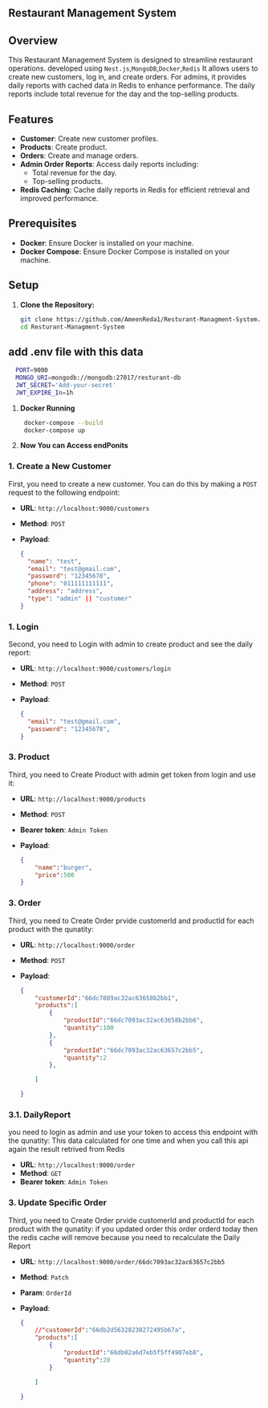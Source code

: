 ## Restaurant Management System

## Overview

This Restaurant Management System is designed to streamline restaurant operations. developed using `Nest.js`,`MongoDB`,`Docker`,`Redis` It allows users to create new customers, log in, and create orders. For admins, it provides daily reports with cached data in Redis to enhance performance. The daily reports include total revenue for the day and the top-selling products.

## Features

- **Customer**: Create new customer profiles.
- **Products**: Create product.
- **Orders**: Create and manage orders.
- **Admin Order Reports**: Access daily reports including:
  - Total revenue for the day.
  - Top-selling products.
- **Redis Caching**: Cache daily reports in Redis for efficient retrieval and improved performance.
## Prerequisites

- **Docker**: Ensure Docker is installed on your machine.
- **Docker Compose**: Ensure Docker Compose is installed on your machine.

## Setup

1. **Clone the Repository:**

   ```bash
   git clone https://github.com/AmeenReda1/Resturant-Managment-System.git
   cd Resturant-Managment-System
## add .env file with this data
  ```bash
    PORT=9000
    MONGO_URI=mongodb://mongodb:27017/resturant-db
    JWT_SECRET='Add-your-secret'
    JWT_EXPIRE_In=1h
  ```
1. **Docker Running**

   ```bash
    docker-compose --build
    docker-compose up
3. **Now You can Access endPonits** 

### 1. Create a New Customer

First, you need to create a new customer. You can do this by making a `POST` request to the following endpoint:

- **URL**: `http://localhost:9000/customers`
- **Method**: `POST`
- **Payload**:

  ```json
  {
    "name": "test",
    "email": "test@gmail.com",
    "password": "12345678",
    "phone": "011111111111",
    "address": "address",
    "type": "admin" || "customer"
  }
### 1. Login

Second, you need to Login with admin to create product and see the daily report:

- **URL**: `http://localhost:9000/customers/login`
- **Method**: `POST`
- **Payload**:

  ```json
  {
    "email": "test@gmail.com",
    "password": "12345678",
  }

### 3. Product

Third, you need to Create Product with admin get token from login and use it:

- **URL**: `http://localhost:9000/products`
- **Method**: `POST`
- **Bearer token**: `Admin Token`
- **Payload**:

  ```json
  {
      "name":"burger",
      "price":500
  }

### 3. Order

Third, you need to Create Order prvide customerId and productId for each product with the qunatity:

- **URL**: `http://localhost:9000/order`
- **Method**: `POST`
- **Payload**:

  ```json
  {
      "customerId":"66dc7089ac32ac63658b2bb1",
      "products":[
          {
              "productId":"66dc7093ac32ac63658b2bb6",
              "quantity":100
          },
          {
              "productId":"66dc7093ac32ac63657c2bb5",
              "quantity":2
          },

      ]

  }
### 3.1. DailyReport

you need to login as admin and use your token to access this endpoint  with the qunatity:
This data calculated for one time and when you call this api again the result retrived from Redis 

- **URL**: `http://localhost:9000/order`
- **Method**: `GET`
- **Bearer token**: `Admin Token`


### 3. Update Specific Order

Third, you need to Create Order prvide customerId and productId for each product with the qunatity:
if you updated order this order orderd today then the redis cache will remove because you need to recalculate the Daily Report

- **URL**: `http://localhost:9000/order/66dc7093ac32ac63657c2bb5`
- **Method**: `Patch`
- **Param**: `OrderId`
- **Payload**:

  ```json
  {
      //"customerId":"66db2d56328230272495b67a",
      "products":[
          {
              "productId":"66db02a6d7eb5f5ff4907eb8",
              "quantity":20
          }

      ]

  }